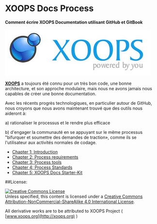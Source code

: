 XOOPS Docs Process
============

#### Comment écrire XOOPS Documentation utilisant GitHub et GitBook

![](../en/assets/logoXoops.jpg)

[**XOOPS**](http://xoops.org)  a toujours été connu pour un très bon code, une bonne architecture, et son approche modulaire, mais nous ne avons jamais nous capables de créer une bonne documentation.

Avec les récents progrès technologiques, en particulier autour de GitHub, nous croyons que nous avons maintenant trouvé que des outils nous aideront à:

a) rationaliser le processus et le rendre plus efficace

b) d'engager la communauté en se appuyant sur le même processus "bifurquer et soumettre des demandes de traction», comme ils se l'utilisateur aux activités normales de codage.


* [Chapter 1: Introduction](book/ch1.md)
* [Chapter 2: Process requirements](book/ch2.md)
* [Chapter 3: Process tools](book/ch3.md)
* [Chapter 4: Process Standards](book/ch4.md)
* [Chapter 5: XOOPS Docs Starter-Kit](book/ch5.md)

##License:

<a rel="license" href="http://creativecommons.org/licenses/by-nc-sa/4.0/"><img alt="Creative Commons License" style="border-width:0" src="https://i.creativecommons.org/l/by-nc-sa/4.0/88x31.png" /></a><br />Unless specified, this content is licensed under a <a rel="license" href="http://creativecommons.org/licenses/by-nc-sa/4.0/">Creative Commons Attribution-NonCommercial-ShareAlike 4.0 International License</a>.

All derivative works are to be attributed to XOOPS Project ( [www.xoops.org](http://xoops.org) )
